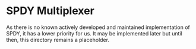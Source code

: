 # SPDY Multiplexer
As there is no known actively developed and maintained implementation of SPDY, it has a lower priority for us. It may be implemented later but 
until then, this directory remains a placeholder.